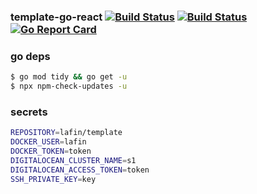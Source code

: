### template-go-react [![Build Status](https://github.com/better-than-yours/template-go-react/workflows/frontend/badge.svg)](https://github.com/better-than-yours/template-go-react/frontend) [![Build Status](https://github.com/better-than-yours/template-go-react/workflows/backend/badge.svg)](https://github.com/better-than-yours/template-go-react/backend) [![Go Report Card](https://goreportcard.com/badge/github.com/better-than-yours/template-go-react)](https://goreportcard.com/report/github.com/better-than-yours/template-go-react)

### go deps

```sh
$ go mod tidy && go get -u
$ npx npm-check-updates -u
```

### secrets

```sh
REPOSITORY=lafin/template
DOCKER_USER=lafin
DOCKER_TOKEN=token
DIGITALOCEAN_CLUSTER_NAME=s1
DIGITALOCEAN_ACCESS_TOKEN=token
SSH_PRIVATE_KEY=key
```
